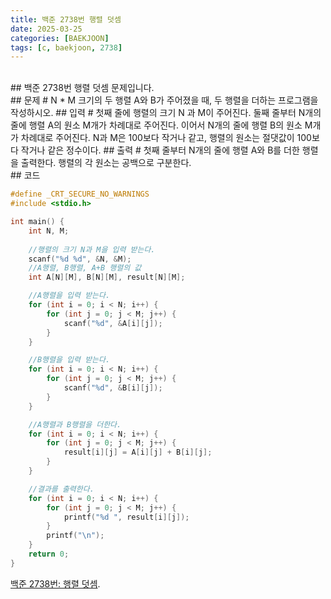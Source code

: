 ```yaml
---
title: 백준 2738번 행렬 덧셈
date: 2025-03-25
categories: [BAEKJOON]
tags: [c, baekjoon, 2738]
---
```

<br>
## 백준 2738번 행렬 덧셈 문제입니다.
<br>
## 문제
# N * M 크기의 두 행렬 A와 B가 주어졌을 때, 두 행렬을 더하는 프로그램을 작성하시오.
## 입력
# 첫째 줄에 행렬의 크기 N 과 M이 주어진다. 둘째 줄부터 N개의 줄에 행렬 A의 원소 M개가 차례대로 주어진다. 이어서 N개의 줄에 행렬 B의 원소 M개가 차례대로 주어진다. N과 M은 100보다 작거나 같고, 행렬의 원소는 절댓값이 100보다 작거나 같은 정수이다.
## 출력
# 첫째 줄부터 N개의 줄에 행렬 A와 B를 더한 행렬을 출력한다. 행렬의 각 원소는 공백으로 구분한다.
<br>
## 코드

```c
#define _CRT_SECURE_NO_WARNINGS 
#include <stdio.h>

int main() {
    int N, M;
    
    //행렬의 크기 N과 M을 입력 받는다.
    scanf("%d %d", &N, &M);
    //A행렬, B행렬, A+B 행렬의 값
    int A[N][M], B[N][M], result[N][M];

    //A행렬을 입력 받는다.
    for (int i = 0; i < N; i++) {
        for (int j = 0; j < M; j++) {
            scanf("%d", &A[i][j]);
        }
    }

    //B행렬을 입력 받는다.
    for (int i = 0; i < N; i++) {
        for (int j = 0; j < M; j++) {
            scanf("%d", &B[i][j]);
        }
    }

    //A행렬과 B행렬을 더한다.
    for (int i = 0; i < N; i++) {
        for (int j = 0; j < M; j++) {
            result[i][j] = A[i][j] + B[i][j];
        }
    }

    //결과를 출력한다.
    for (int i = 0; i < N; i++) {
        for (int j = 0; j < M; j++) {
            printf("%d ", result[i][j]);
        }
        printf("\n");
    }
    return 0;
}
```
[백준 2738번: 행렬 덧셈](https://www.acmicpc.net/problem/2738).